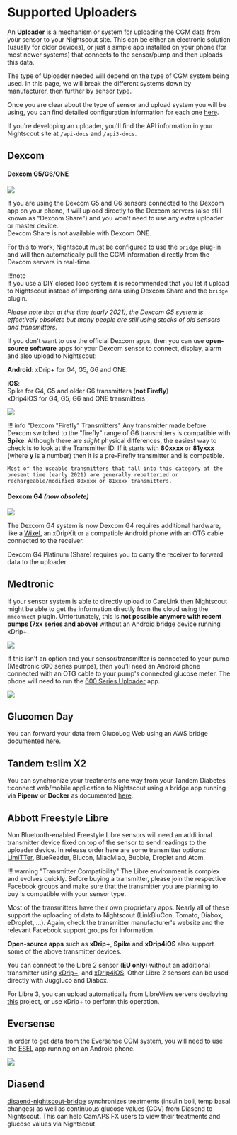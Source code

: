 # Supported Uploaders

An **Uploader** is a mechanism or system for uploading the CGM data from your sensor to your Nightscout site. This can be either an electronic solution (usually for older devices), or just a simple app installed on your phone (for most newer systems) that connects to the sensor/pump and then uploads this data.

The type of Uploader needed will depend on the type of CGM system being used. In this page, we will break the different systems down by manufacturer, then further by sensor type.

Once you are clear about the type of sensor and upload system you will be using, you can find detailed configuration information for each one [here](./setup.md).
</br>

If you're developing an uploader, you'll find the API information in your Nightscout site  at `/api-docs` and `/api3-docs`.

## Dexcom

#### Dexcom G5/G6/ONE

<img src="..\img\Upload02.png" />

If you are using the Dexcom G5 and G6 sensors connected to the Dexcom app on your phone, it will upload directly to the Dexcom servers (also still known as "Dexcom Share") and you won't need to use any extra uploader or master device.  
Dexcom Share is not available with Dexcom ONE.

For this to work, Nightscout must be configured to use the `bridge` plug-in and will then automatically pull the CGM information directly from the Dexcom servers in real-time.

!!!note  
    If you use a DIY closed loop system it is recommended that you let it upload to Nightscout instead of importing data using Dexcom Share and the `bridge` plugin.

*Please note that at this time (early 2021), the Dexcom G5 system is effectively obsolete but many people are still using stocks of old sensors and transmitters.*

If you don't want to use the official Dexcom apps, then you can use **open-source software** apps for your Dexcom sensor to connect, display, alarm and also upload to Nightscout:

**Android**: xDrip+ for G4, G5, G6 and ONE. <!-- xDrip+ for G4 (1)(2)(3), G5 and G6. -->

**iOS**:   
	Spike for G4, G5 and older G6 transmitters (**not Firefly**) <!-- Spike or xDrip4iOS for G4 (1)(3) -->  
	xDrip4iOS for G4, G5, G6 and ONE transmitters

<img src="..\img\Upload03.png" />

!!! info "Dexcom "Firefly" Transmitters"
    Any transmitter made before Dexcom switched to the "firefly" range of G6 transmitters is compatible with **Spike**. Although there are *slight* physical differences, the easiest way to check is to look at the Transmitter ID. If it starts with **80xxxx** or **81yxxx** (where **y** is a number) then it is a pre-Firefly transmitter and is compatible. 
    

    Most of the useable transmitters that fall into this category at the present time (early 2021) are generally rebatteried or rechargeable/modified 80xxxx or 81xxxx transmitters.

#### Dexcom G4 *(now obsolete)*

<img src="..\img\Upload01.png" />

The Dexcom G4 system is now Dexcom G4 requires additional hardware, like a [Wixel](https://github.com/StephenBlackWasAlreadyTaken/xDrip/wiki/xDrip-Wireless-Bridge), an xDripKit or a compatible Android phone with an OTG cable connected to the receiver.

Dexcom G4 Platinum (Share) requires you to carry the receiver to forward data to the uploader.

## Medtronic

If your sensor system is able to directly upload to CareLink then Nightscout might be able to get the information directly from the cloud using the `mmconnect` plugin. Unfortunately, this is **not possible anymore with recent pumps (7xx series and above)** without an Android bridge device running xDrip+.

<img src="..\img\Upload04.png" />

If this isn't an option and your sensor/transmitter is connected to your pump (Medtronic 600 series pumps), then you'll need an Android phone connected with an OTG cable to your pump's connected glucose meter. The phone will need to run the [600 Series Uploader](http://pazaan.github.io/600SeriesAndroidUploader/) app.

<img src="..\img\Upload05.png" />

## Glucomen Day

You can forward your data from GlucoLog Web using an AWS bridge documented [here](https://github.com/yaronkhazai/gmns-bridge/tree/main/guides).

## Tandem t:slim X2

You can synchronize your treatments one way from your Tandem Diabetes t:connect web/mobile application to Nightscout using  a bridge app running via **Pipenv** or **Docker** as documented [here](https://github.com/jwoglom/tconnectsync).

## Abbott Freestyle Libre

Non Bluetooth-enabled Freestyle Libre sensors will need an additional transmitter device fixed on top of the sensor to send readings to the uploader device. In release order here are some transmitter options: [LimiTTer](https://github.com/JoernL/LimiTTer), BlueReader, Blucon, MiaoMiao, Bubble, Droplet and Atom.

!!! warning "Transmitter Compatibility"
    The Libre environment is complex and evolves quickly. Before buying a transmitter, please join the respective Facebook groups and make sure that the transmitter you are planning to buy is compatible with your sensor type.

Most of the transmitters have their own proprietary apps. Nearly all of these support the uploading of data to Nightscout (LinkBluCon, Tomato, Diabox, eDroplet, ...). Again, check the transmitter manufacturer's website and the relevant Facebook support groups for information.

**Open-source apps** such as **xDrip+**, **Spike** and **xDrip4iOS** also support some of the above transmitter devices.

You can connect to the Libre 2 sensor (**EU only**) without an additional transmitter using [xDrip+](https://www.minimallooper.com/post/how-to-setup-freestyle-libre-2-and-oop2-to-use-a-native-bluetooth-connection-in-xdrip), and [xDrip4iOS](https://xdrip4ios.readthedocs.io/en/latest/connect/cgm/#libre). Other Libre 2 sensors can be used directly with Juggluco and Diabox.

For Libre 3, you can upload automatically from LibreView servers deploying [this](https://github.com/timoschlueter/nightscout-librelink-up) project, or use xDrip+ to perform this operation.

## Eversense

In order to get data from the Eversense CGM system, you will need to use the [ESEL](https://github.com/BernhardRo/Esel) app running on an Android phone.

<img src="..\img\Upload06.png" />

## Diasend

[disaend-nightscout-bridge](https://github.com/burnedikt/diasend-nightscout-bridge) synchronizes treatments (insulin boli, temp basal changes) as well as continuous glucose values (CGV) from Diasend to Nightscout. This can help CamAPS FX users to view their treatments and glucose values via Nightscout.
